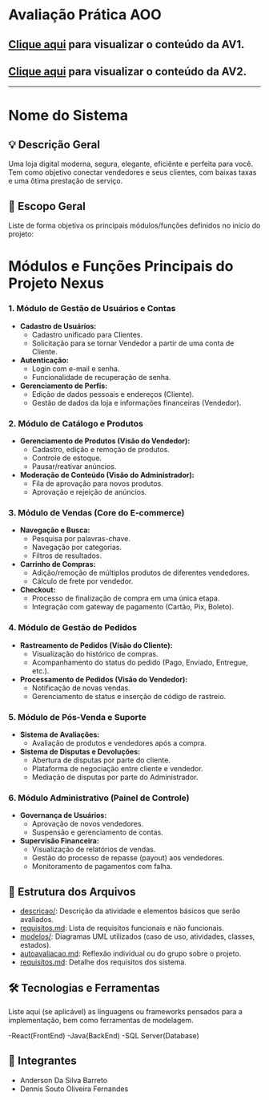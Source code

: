 # Avaliação Prática AOO

## [Clique aqui](./descricao/AV1.md) para visualizar o conteúdo da AV1.

## [Clique aqui](./descricao/AV2.md) para visualizar o conteúdo da AV2.

---

[RepoAV]: https://github.com/adsifs/2025.1_AOO_AV.git

# Nome do Sistema

## 💡 Descrição Geral

Uma loja digital moderna, segura, elegante, eficiênte e perfeita para você. Tem como objetivo conectar vendedores e seus clientes, com baixas taxas e uma ôtima prestação de serviço.

## 📌 Escopo Geral

Liste de forma objetiva os principais módulos/funções definidos no início do projeto:

# Módulos e Funções Principais do Projeto Nexus

### 1. Módulo de Gestão de Usuários e Contas

- **Cadastro de Usuários:**
  - Cadastro unificado para Clientes.
  - Solicitação para se tornar Vendedor a partir de uma conta de Cliente.
- **Autenticação:**
  - Login com e-mail e senha.
  - Funcionalidade de recuperação de senha.
- **Gerenciamento de Perfis:**
  - Edição de dados pessoais e endereços (Cliente).
  - Gestão de dados da loja e informações financeiras (Vendedor).

### 2. Módulo de Catálogo e Produtos

- **Gerenciamento de Produtos (Visão do Vendedor):**
  - Cadastro, edição e remoção de produtos.
  - Controle de estoque.
  - Pausar/reativar anúncios.
- **Moderação de Conteúdo (Visão do Administrador):**
  - Fila de aprovação para novos produtos.
  - Aprovação e rejeição de anúncios.

### 3. Módulo de Vendas (Core do E-commerce)

- **Navegação e Busca:**
  - Pesquisa por palavras-chave.
  - Navegação por categorias.
  - Filtros de resultados.
- **Carrinho de Compras:**
  - Adição/remoção de múltiplos produtos de diferentes vendedores.
  - Cálculo de frete por vendedor.
- **Checkout:**
  - Processo de finalização de compra em uma única etapa.
  - Integração com gateway de pagamento (Cartão, Pix, Boleto).

### 4. Módulo de Gestão de Pedidos

- **Rastreamento de Pedidos (Visão do Cliente):**
  - Visualização do histórico de compras.
  - Acompanhamento do status do pedido (Pago, Enviado, Entregue, etc.).
- **Processamento de Pedidos (Visão do Vendedor):**
  - Notificação de novas vendas.
  - Gerenciamento de status e inserção de código de rastreio.

### 5. Módulo de Pós-Venda e Suporte

- **Sistema de Avaliações:**
  - Avaliação de produtos e vendedores após a compra.
- **Sistema de Disputas e Devoluções:**
  - Abertura de disputas por parte do cliente.
  - Plataforma de negociação entre cliente e vendedor.
  - Mediação de disputas por parte do Administrador.

### 6. Módulo Administrativo (Painel de Controle)

- **Governança de Usuários:**
  - Aprovação de novos vendedores.
  - Suspensão e gerenciamento de contas.
- **Supervisão Financeira:**
  - Visualização de relatórios de vendas.
  - Gestão do processo de repasse (payout) aos vendedores.
  - Monitoramento de pagamentos com falha.

## 📁 Estrutura dos Arquivos

- [descricao/](./descricao/readme.md): Descrição da atividade e elementos básicos que serão avaliados.
- [requisitos.md](requisitos.md): Lista de requisitos funcionais e não funcionais.
- [modelos/](./modelos/readme.md): Diagramas UML utilizados (caso de uso, atividades, classes, estados).
- [autoavaliacao.md](./descricao/autoavaliacao.md): Reflexão individual ou do grupo sobre o projeto.
- [requisitos.md](./requisitos.md): Detalhe dos requisitos dos sistema.

## 🛠️ Tecnologias e Ferramentas

Liste aqui (se aplicável) as linguagens ou frameworks pensados para a implementação, bem como ferramentas de modelagem.

-React(FrontEnd)
-Java(BackEnd)
-SQL Server(Database)

## 👥 Integrantes

- Anderson Da Silva Barreto
- Dennis Souto Oliveira Fernandes
